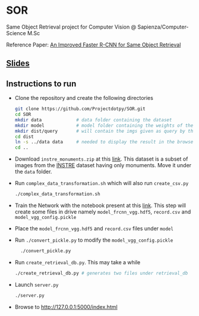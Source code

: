 # SOR

Same Object Retrieval project for Computer Vision @ Sapienza/Computer-Science M.Sc

Reference Paper: [An Improved Faster R-CNN for Same Object Retrieval](https://ieeexplore.ieee.org/document/7986979)

## [Slides](https://docs.google.com/presentation/d/131dm328uOeMdXZVKe87L_cg9ZjvruuswsrjVJDqtC2E/edit?usp=sharing)

## Instructions to run

* Clone the repository and create the following directories
    ```bash
    git clone https://github.com/Projectdotpy/SOR.git
    cd SOR
    mkdir data             # data folder containing the dataset
    mkdir model            # model folder containing the weights of the nn
    mkdir dist/query       # will contain the imgs given as query by the client
    cd dist
    ln -s ../data data     # needed to display the result in the browser
    cd ..
    ```

* Download `instre_monuments.zip` at this [link](https://drive.google.com/file/d/1gwN5qOGdxGFrUpJXX8QiEWHAw3BrShHW/view?usp=sharing). 
  This dataset is a subset of images from the [INSTRE](http://citeseerx.ist.psu.edu/viewdoc/download;jsessionid=597BFC482451728ED1C5F689F3458C7F?doi=10.1.1.709.9802&rep=rep1&type=pdf) dataset having only monuments. Move it under the `data` folder.

* Run `complex_data_transformation.sh` which will also run `create_csv.py`

    ```bash
    ./complex_data_transformation.sh
    ```

* Train the Network with the notebook present at this [link](https://colab.research.google.com/drive/1SKBuZs9TQkncj1lEZFhS0gnQUvXL8QYa).
  This step will create some files in drive namely `model_frcnn_vgg.hdf5`,
  `record.csv` and `model_vgg_config.pickle`

* Place the `model_frcnn_vgg.hdf5` and `record.csv` files under `model`

* Run `./convert_pickle.py` to modify the `model_vgg_config.pickle`
  ```bash
    ./convert_pickle.py
  ```

* Run `create_retrieval_db.py`. This may take a while
  ```bash
  ./create_retrieval_db.py # generates two files under retrieval_db
  ```

* Launch `server.py`
  ```bash
  ./server.py
  ```

* Browse to http://127.0.0.1:5000/index.html
